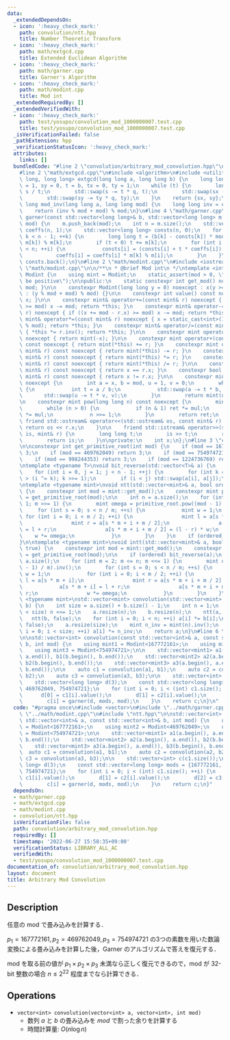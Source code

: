 ```yaml
---
data:
  _extendedDependsOn:
  - icon: ':heavy_check_mark:'
    path: convolution/ntt.hpp
    title: Number Theoretic Transform
  - icon: ':heavy_check_mark:'
    path: math/extgcd.cpp
    title: Extended Euclidean Algorithm
  - icon: ':heavy_check_mark:'
    path: math/garner.cpp
    title: Garner's Algorithm
  - icon: ':heavy_check_mark:'
    path: math/modint.cpp
    title: Mod int
  _extendedRequiredBy: []
  _extendedVerifiedWith:
  - icon: ':heavy_check_mark:'
    path: test/yosupo/convolution_mod_1000000007.test.cpp
    title: test/yosupo/convolution_mod_1000000007.test.cpp
  _isVerificationFailed: false
  _pathExtension: hpp
  _verificationStatusIcon: ':heavy_check_mark:'
  attributes:
    links: []
  bundledCode: "#line 2 \"convolution/arbitrary_mod_convolution.hpp\"\n#include <vector>\n\
    #line 2 \"math/extgcd.cpp\"\n#include <algorithm>\n#include <utility>\n\nstd::pair<long\
    \ long, long long> extgcd(long long a, long long b) {\n    long long s = a, sx\
    \ = 1, sy = 0, t = b, tx = 0, ty = 1;\n    while (t) {\n        long long q =\
    \ s / t;\n        std::swap(s -= t * q, t);\n        std::swap(sx -= tx * q, tx);\n\
    \        std::swap(sy -= ty * q, ty);\n    }\n    return {sx, sy};\n}\n\nlong\
    \ long mod_inv(long long a, long long mod) {\n    long long inv = extgcd(a, mod).first;\n\
    \    return (inv % mod + mod) % mod;\n}\n#line 4 \"math/garner.cpp\"\n\nlong long\
    \ garner(const std::vector<long long>& b, std::vector<long long> m, long long\
    \ mod) {\n    m.push_back(mod);\n    int n = m.size();\n    std::vector<long long>\
    \ coeffs(n, 1);\n    std::vector<long long> consts(n, 0);\n    for (int k = 0;\
    \ k < n - 1; ++k) {\n        long long t = (b[k] - consts[k]) * mod_inv(coeffs[k],\
    \ m[k]) % m[k];\n        if (t < 0) t += m[k];\n        for (int i = k + 1; i\
    \ < n; ++i) {\n            consts[i] = (consts[i] + t * coeffs[i]) % m[i];\n \
    \           coeffs[i] = coeffs[i] * m[k] % m[i];\n        }\n    }\n    return\
    \ consts.back();\n}\n#line 2 \"math/modint.cpp\"\n#include <iostream>\n#line 4\
    \ \"math/modint.cpp\"\n\n/**\n * @brief Mod int\n */\ntemplate <int mod>\nclass\
    \ Modint {\n    using mint = Modint;\n    static_assert(mod > 0, \"Modulus must\
    \ be positive\");\n\npublic:\n    static constexpr int get_mod() noexcept { return\
    \ mod; }\n\n    constexpr Modint(long long y = 0) noexcept : x(y >= 0 ? y % mod\
    \ : (y % mod + mod) % mod) {}\n\n    constexpr int value() const noexcept { return\
    \ x; }\n\n    constexpr mint& operator+=(const mint& r) noexcept { if ((x += r.x)\
    \ >= mod) x -= mod; return *this; }\n    constexpr mint& operator-=(const mint&\
    \ r) noexcept { if ((x += mod - r.x) >= mod) x -= mod; return *this; }\n    constexpr\
    \ mint& operator*=(const mint& r) noexcept { x = static_cast<int>(1LL * x * r.x\
    \ % mod); return *this; }\n    constexpr mint& operator/=(const mint& r) noexcept\
    \ { *this *= r.inv(); return *this; }\n\n    constexpr mint operator-() const\
    \ noexcept { return mint(-x); }\n\n    constexpr mint operator+(const mint& r)\
    \ const noexcept { return mint(*this) += r; }\n    constexpr mint operator-(const\
    \ mint& r) const noexcept { return mint(*this) -= r; }\n    constexpr mint operator*(const\
    \ mint& r) const noexcept { return mint(*this) *= r; }\n    constexpr mint operator/(const\
    \ mint& r) const noexcept { return mint(*this) /= r; }\n\n    constexpr bool operator==(const\
    \ mint& r) const noexcept { return x == r.x; }\n    constexpr bool operator!=(const\
    \ mint& r) const noexcept { return x != r.x; }\n\n    constexpr mint inv() const\
    \ noexcept {\n        int a = x, b = mod, u = 1, v = 0;\n        while (b > 0)\
    \ {\n            int t = a / b;\n            std::swap(a -= t * b, b);\n     \
    \       std::swap(u -= t * v, v);\n        }\n        return mint(u);\n    }\n\
    \n    constexpr mint pow(long long n) const noexcept {\n        mint ret(1), mul(x);\n\
    \        while (n > 0) {\n            if (n & 1) ret *= mul;\n            mul\
    \ *= mul;\n            n >>= 1;\n        }\n        return ret;\n    }\n\n   \
    \ friend std::ostream& operator<<(std::ostream& os, const mint& r) {\n       \
    \ return os << r.x;\n    }\n\n    friend std::istream& operator>>(std::istream&\
    \ is, mint& r) {\n        long long t;\n        is >> t;\n        r = mint(t);\n\
    \        return is;\n    }\n\nprivate:\n    int x;\n};\n#line 3 \"convolution/ntt.hpp\"\
    \n\nconstexpr int get_primitive_root(int mod) {\n    if (mod == 167772161) return\
    \ 3;\n    if (mod == 469762049) return 3;\n    if (mod == 754974721) return 11;\n\
    \    if (mod == 998244353) return 3;\n    if (mod == 1224736769) return 3;\n}\n\
    \ntemplate <typename T>\nvoid bit_reverse(std::vector<T>& a) {\n    int n = a.size();\n\
    \    for (int i = 0, j = 1; j < n - 1; ++j) {\n        for (int k = n >> 1; k\
    \ > (i ^= k); k >>= 1);\n        if (i < j) std::swap(a[i], a[j]);\n    }\n}\n\
    \ntemplate <typename mint>\nvoid ntt(std::vector<mint>& a, bool ordered = true)\
    \ {\n    constexpr int mod = mint::get_mod();\n    constexpr mint primitive_root\
    \ = get_primitive_root(mod);\n\n    int n = a.size();\n    for (int m = n; m >\
    \ 1; m >>= 1) {\n        mint omega = primitive_root.pow((mod - 1) / m);\n   \
    \     for (int s = 0; s < n / m; ++s) {\n            mint w = 1;\n           \
    \ for (int i = 0; i < m / 2; ++i) {\n                mint l = a[s * m + i];\n\
    \                mint r = a[s * m + i + m / 2];\n                a[s * m + i]\
    \ = l + r;\n                a[s * m + i + m / 2] = (l - r) * w;\n            \
    \    w *= omega;\n            }\n        }\n    }\n    if (ordered) bit_reverse(a);\n\
    }\n\ntemplate <typename mint>\nvoid intt(std::vector<mint>& a, bool ordered =\
    \ true) {\n    constexpr int mod = mint::get_mod();\n    constexpr mint primitive_root\
    \ = get_primitive_root(mod);\n\n    if (ordered) bit_reverse(a);\n    int n =\
    \ a.size();\n    for (int m = 2; m <= n; m <<= 1) {\n        mint omega = primitive_root.pow((mod\
    \ - 1) / m).inv();\n        for (int s = 0; s < n / m; ++s) {\n            mint\
    \ w = 1;\n            for (int i = 0; i < m / 2; ++i) {\n                mint\
    \ l = a[s * m + i];\n                mint r = a[s * m + i + m / 2] * w;\n    \
    \            a[s * m + i] = l + r;\n                a[s * m + i + m / 2] = l -\
    \ r;\n                w *= omega;\n            }\n        }\n    }\n}\n\ntemplate\
    \ <typename mint>\nstd::vector<mint> convolution(std::vector<mint> a, std::vector<mint>\
    \ b) {\n    int size = a.size() + b.size() - 1;\n    int n = 1;\n    while (n\
    \ < size) n <<= 1;\n    a.resize(n);\n    b.resize(n);\n    ntt(a, false);\n \
    \   ntt(b, false);\n    for (int i = 0; i < n; ++i) a[i] *= b[i];\n    intt(a,\
    \ false);\n    a.resize(size);\n    mint n_inv = mint(n).inv();\n    for (int\
    \ i = 0; i < size; ++i) a[i] *= n_inv;\n    return a;\n}\n#line 6 \"convolution/arbitrary_mod_convolution.hpp\"\
    \n\nstd::vector<int> convolution(const std::vector<int>& a, const std::vector<int>&\
    \ b, int mod) {\n    using mint1 = Modint<167772161>;\n    using mint2 = Modint<469762049>;\n\
    \    using mint3 = Modint<754974721>;\n\n    std::vector<mint1> a1(a.begin(),\
    \ a.end()), b1(b.begin(), b.end());\n    std::vector<mint2> a2(a.begin(), a.end()),\
    \ b2(b.begin(), b.end());\n    std::vector<mint3> a3(a.begin(), a.end()), b3(b.begin(),\
    \ b.end());\n\n    auto c1 = convolution(a1, b1);\n    auto c2 = convolution(a2,\
    \ b2);\n    auto c3 = convolution(a3, b3);\n\n    std::vector<int> c(c1.size());\n\
    \    std::vector<long long> d(3);\n    const std::vector<long long> mods = {167772161,\
    \ 469762049, 754974721};\n    for (int i = 0; i < (int) c1.size(); ++i) {\n  \
    \      d[0] = c1[i].value();\n        d[1] = c2[i].value();\n        d[2] = c3[i].value();\n\
    \        c[i] = garner(d, mods, mod);\n    }\n    return c;\n}\n"
  code: "#pragma once\n#include <vector>\n#include \"../math/garner.cpp\"\n#include\
    \ \"../math/modint.cpp\"\n#include \"ntt.hpp\"\n\nstd::vector<int> convolution(const\
    \ std::vector<int>& a, const std::vector<int>& b, int mod) {\n    using mint1\
    \ = Modint<167772161>;\n    using mint2 = Modint<469762049>;\n    using mint3\
    \ = Modint<754974721>;\n\n    std::vector<mint1> a1(a.begin(), a.end()), b1(b.begin(),\
    \ b.end());\n    std::vector<mint2> a2(a.begin(), a.end()), b2(b.begin(), b.end());\n\
    \    std::vector<mint3> a3(a.begin(), a.end()), b3(b.begin(), b.end());\n\n  \
    \  auto c1 = convolution(a1, b1);\n    auto c2 = convolution(a2, b2);\n    auto\
    \ c3 = convolution(a3, b3);\n\n    std::vector<int> c(c1.size());\n    std::vector<long\
    \ long> d(3);\n    const std::vector<long long> mods = {167772161, 469762049,\
    \ 754974721};\n    for (int i = 0; i < (int) c1.size(); ++i) {\n        d[0] =\
    \ c1[i].value();\n        d[1] = c2[i].value();\n        d[2] = c3[i].value();\n\
    \        c[i] = garner(d, mods, mod);\n    }\n    return c;\n}"
  dependsOn:
  - math/garner.cpp
  - math/extgcd.cpp
  - math/modint.cpp
  - convolution/ntt.hpp
  isVerificationFile: false
  path: convolution/arbitrary_mod_convolution.hpp
  requiredBy: []
  timestamp: '2022-06-27 15:58:35+09:00'
  verificationStatus: LIBRARY_ALL_AC
  verifiedWith:
  - test/yosupo/convolution_mod_1000000007.test.cpp
documentation_of: convolution/arbitrary_mod_convolution.hpp
layout: document
title: Arbitrary Mod Convolution
---
```


## Description

任意の mod で畳み込みを計算する．

$p_1 = 167772161, p_2 = 469762049, p_3 = 754974721$ の3つの素数を用いた数論変換による畳み込みを計算した後，Garner のアルゴリズムで答えを復元する．

mod を取る前の値が $p_1 \times p_2 \times p_3$ 未満なら正しく復元できるので，mod が 32-bit 整数の場合 $n \leq 2^{22}$ 程度までなら計算できる．

## Operations

- `vector<int> convolution(vector<int> a, vector<int>, int mod)`
    - 数列 $a$ と $b$ の畳み込みを $mod$ で割った余りを計算する
    - 時間計算量: $O(n\log n)$
